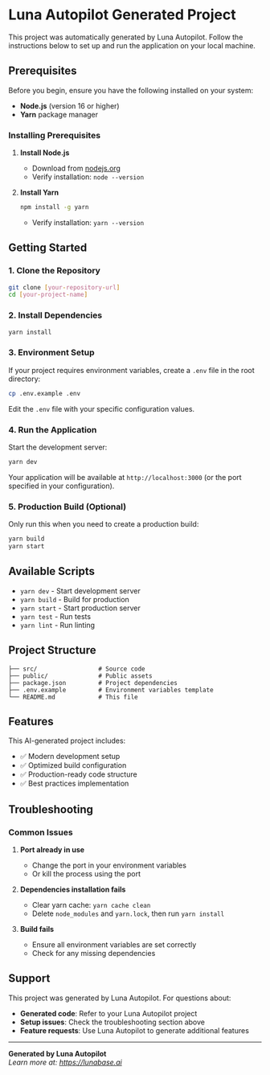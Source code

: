 # Luna Autopilot Generated Project

This project was automatically generated by Luna Autopilot. Follow the instructions below to set up and run the application on your local machine.

## Prerequisites

Before you begin, ensure you have the following installed on your system:
- **Node.js** (version 16 or higher)
- **Yarn** package manager

### Installing Prerequisites

1. **Install Node.js**
   - Download from [nodejs.org](https://nodejs.org/)
   - Verify installation: `node --version`

2. **Install Yarn**
   ```bash
   npm install -g yarn
   ```
   - Verify installation: `yarn --version`

## Getting Started

### 1. Clone the Repository
```bash
git clone [your-repository-url]
cd [your-project-name]
```

### 2. Install Dependencies
```bash
yarn install
```

### 3. Environment Setup
If your project requires environment variables, create a `.env` file in the root directory:
```bash
cp .env.example .env
```
Edit the `.env` file with your specific configuration values.

### 4. Run the Application
Start the development server:
```bash
yarn dev
```
Your application will be available at `http://localhost:3000` (or the port specified in your configuration).

### 5. Production Build (Optional)
Only run this when you need to create a production build:
```bash
yarn build
yarn start
```

## Available Scripts

- `yarn dev` - Start development server
- `yarn build` - Build for production
- `yarn start` - Start production server
- `yarn test` - Run tests
- `yarn lint` - Run linting

## Project Structure

```
├── src/                 # Source code
├── public/              # Public assets
├── package.json         # Project dependencies
├── .env.example         # Environment variables template
└── README.md            # This file
```

## Features

This AI-generated project includes:
- ✅ Modern development setup
- ✅ Optimized build configuration
- ✅ Production-ready code structure
- ✅ Best practices implementation

## Troubleshooting

### Common Issues

1. **Port already in use**
   - Change the port in your environment variables
   - Or kill the process using the port

2. **Dependencies installation fails**
   - Clear yarn cache: `yarn cache clean`
   - Delete `node_modules` and `yarn.lock`, then run `yarn install`

3. **Build fails**
   - Ensure all environment variables are set correctly
   - Check for any missing dependencies

## Support

This project was generated by Luna Autopilot. For questions about:
- **Generated code**: Refer to your Luna Autopilot project
- **Setup issues**: Check the troubleshooting section above
- **Feature requests**: Use Luna Autopilot to generate additional features

---

**Generated by Luna Autopilot**  
*Learn more at: https://lunabase.ai*
